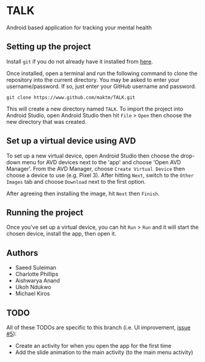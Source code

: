 # TALK
Android based application for tracking your mental health

## Setting up the project
Install `git` if you do not already have it installed from [here](https://git-scm.com/).

Once installed, open a terminal and run the following command to clone the repository into the current directory. You may be asked to enter your username/password. If so, just enter your GitHub username and password.

`git clone https://www.github.com/maktm/TALK.git`

This will create a new directory named `TALK`. To import the project into Android Studio, open Android Studio then hit `File` > `Open` then choose the new directory that was created.

## Set up a virtual device using AVD
To set up a new virtual device, open Android Studio then choose the drop-down menu for AVD devices next to the 'app' and choose 'Open AVD Manager'. From the AVD Manager, choose `Create Virtual Device` then choose a device to use (e.g. Pixel 3). After hitting `Next`, switch to the `Other Images` tab and choose `Download` next to the first option.

After agreeing then installing the image, hit `Next` then `Finish`.

## Running the project
Once you've set up a virtual device, you can hit `Run` > `Run` and it will start the chosen device, install the app, then open it.

## Authors
* Saeed Suleiman
* Charlotte Phillips
* Aishwarya Anand
* Ukoh Ndukwo
* Michael Kiros

## TODO
All of these TODOs are specific to this branch (i.e. UI improvement, [issue #5](https://github.com/Maktm/TALK/issues/5)):

* Create an activity for when you open the app for the first time
* Add the slide animation to the main activity (to the main menu activity)